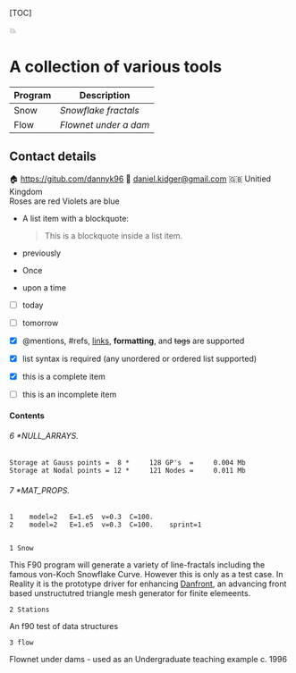 
[TOC]

:boom:

A collection of various tools
=============================
  Program |  Description 
|-----------------|---|
| Snow | _Snowflake fractals_ |
| Flow | _Flownet under a dam_ |

Contact details 
---------------
  :house: https://gitub.com/dannyk96
  :e-mail: daniel.kidger@gmail.com
:uk: Unitied Kingdom   
Roses are red 
Violets are blue

*   A list item with a blockquote:

    > This is a blockquote
    > inside a list item.
    
* previously
 *  Once
  * upon a time

- [ ]  today
- [ ] tomorrow 

- [x] @mentions, #refs, [links](), **formatting**, and <del>tags</del> are supported
- [x] list syntax is required (any unordered or ordered list supported)
- [x] this is a complete item
- [ ] this is an incomplete item

#### Contents

######    6     *NULL_ARRAYS.
~~~
Storage at Gauss points =  8 *     128 GP's  =     0.004 Mb
Storage at Nodal points = 12 *     121 Nodes =     0.011 Mb
~~~   
######    7     *MAT_PROPS.
    1    model=2   E=1.e5  v=0.3  C=100.
    2    model=2   E=1.e5  v=0.3  C=100.    sprint=1


    1 Snow

This F90 program will generate a variety of line-fractals including the famous von-Koch Snowflake Curve.
However this is only as a test case. In Reality it is the prototype driver for enhancing [Danfront](https://github.com/dannyk96/danfe), an advancing front based unstructutred triangle mesh generator for finite elemeents.

    2 Stations

An f90 test of data structures

    3 flow
   
Flownet under dams  - used as an Undergraduate teaching example c. 1996   
